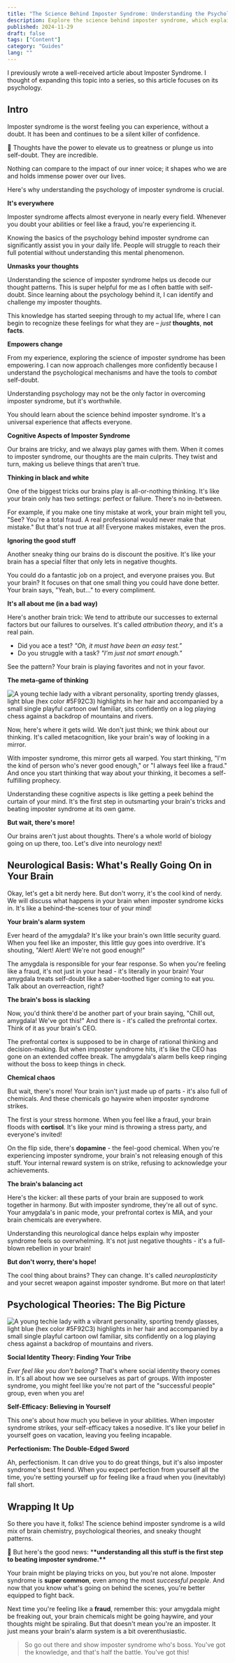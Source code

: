 ```yaml
---
title: "The Science Behind Imposter Syndrome: Understanding the Psychology"
description: Explore the science behind imposter syndrome, which explains how your brain and mind create feelings of self-doubt and how to boost confidence.
published: 2024-11-29
draft: false
tags: ["Content"]
category: "Guides"
lang: ""
---
```



I previously wrote a well-received article about Imposter Syndrome. I thought of expanding this topic into a series, so this article focuses on its psychology.


## Intro

Imposter syndrome is the worst feeling you can experience, without a doubt. It has been and continues to be a silent killer of confidence.

🧠 Thoughts have the power to elevate us to greatness or plunge us into self-doubt. They are incredible.

Nothing can compare to the impact of our inner voice; it shapes who we are and holds immense power over our lives.

Here's why understanding the psychology of imposter syndrome is crucial.

**It's everywhere**

Imposter syndrome affects almost everyone in nearly every field. Whenever you doubt your abilities or feel like a fraud, you're experiencing it.

Knowing the basics of the psychology behind imposter syndrome can significantly assist you in your daily life. People will struggle to reach their full potential without understanding this mental phenomenon.

**Unmasks your thoughts**

Understanding the science of imposter syndrome helps us decode our thought patterns. This is super helpful for me as I often battle with self-doubt. Since learning about the psychology behind it, I can identify and challenge my imposter thoughts.

This knowledge has started seeping through to my actual life, where I can begin to recognize these feelings for what they are – _just_ **thoughts**, **not facts**.

**Empowers change**

From my experience, exploring the science of imposter syndrome has been empowering. I can now approach challenges more confidently because I understand the psychological mechanisms and have the tools to _combat_ self-doubt.

Understanding psychology may not be the only factor in overcoming imposter syndrome, but it's worthwhile.

You should learn about the science behind imposter syndrome. It's a universal experience that affects everyone.

**Cognitive Aspects of Imposter Syndrome**

Our brains are tricky, and we always play games with them. When it comes to imposter syndrome, our thoughts are the main culprits. They twist and turn, making us believe things that aren't true.

**Thinking in black and white**

One of the biggest tricks our brains play is all-or-nothing thinking. It's like your brain only has two settings: perfect or failure. There's no in-between.

For example, if you make one tiny mistake at work, your brain might tell you, "See? You're a total fraud. A real professional would never make that mistake." But that's not true at all! Everyone makes mistakes, even the pros.

**Ignoring the good stuff**

Another sneaky thing our brains do is discount the positive. It's like your brain has a special filter that only lets in negative thoughts.

You could do a fantastic job on a project, and everyone praises you. But your brain? It focuses on that one small thing you could have done better. Your brain says, "Yeah, but..." to every compliment.

**It's all about me (in a bad way)**

Here's another brain trick: We tend to attribute our successes to external factors but our failures to ourselves. It's called _attribution theory_, and it's a real pain.

- Did you ace a test? _"Oh, it must have been an easy test."_
- Do you struggle with a task? _"I'm just not smart enough."_

See the pattern? Your brain is playing favorites and not in your favor.

**The meta-game of thinking**

![A young techie lady with a vibrant personality, sporting trendy glasses, light blue (hex color #5F92C3) highlights in her hair and accompanied by a small single playful cartoon owl familiar, sits confidently on a log playing chess against a backdrop of mountains and rivers.](https://res-1.cloudinary.com/ddicetqs5/image/upload/f_auto,fl_force_strip,q_auto:best/v1/wayfinder-ghost-blog/default_a_young_techie_lady_with_a_vibrant_personality_sportin_2_daac33da-c44b-4ef2-b9d9-3f0721ae886a)

Now, here's where it gets wild. We don't just think; we think about our thinking. It's called metacognition, like your brain's way of looking in a mirror.

With imposter syndrome, this mirror gets all warped. You start thinking, "I'm the kind of person who's never good enough," or "I always feel like a fraud." And once you start thinking that way about your thinking, it becomes a self-fulfilling prophecy.

Understanding these cognitive aspects is like getting a peek behind the curtain of your mind. It's the first step in outsmarting your brain's tricks and beating imposter syndrome at its own game.

**But wait, there's more!**

Our brains aren't just about thoughts. There's a whole world of biology going on up there, too. Let's dive into neurology next!

## Neurological Basis: What's Really Going On in Your Brain

Okay, let's get a bit nerdy here. But don't worry, it's the cool kind of nerdy. We will discuss what happens in your brain when imposter syndrome kicks in. It's like a behind-the-scenes tour of your mind!

**Your brain's alarm system**

Ever heard of the amygdala? It's like your brain's own little security guard. When you feel like an imposter, this little guy goes into overdrive. It's shouting, "Alert! Alert! We're not good enough!"

The amygdala is responsible for your fear response. So when you're feeling like a fraud, it's not just in your head - it's literally in your brain! Your amygdala treats self-doubt like a saber-toothed tiger coming to eat you. Talk about an overreaction, right?

**The brain's boss is slacking**

Now, you'd think there'd be another part of your brain saying, "Chill out, amygdala! We've got this!" And there is - it's called the prefrontal cortex. Think of it as your brain's CEO.

The prefrontal cortex is supposed to be in charge of rational thinking and decision-making. But when imposter syndrome hits, it's like the CEO has gone on an extended coffee break. The amygdala's alarm bells keep ringing without the boss to keep things in check.

**Chemical chaos**

But wait, there's more! Your brain isn't just made up of parts - it's also full of chemicals. And these chemicals go haywire when imposter syndrome strikes.

The first is your stress hormone. When you feel like a fraud, your brain floods with **cortisol**. It's like your mind is throwing a stress party, and everyone's invited!

On the flip side, there's **dopamine** - the feel-good chemical. When you're experiencing imposter syndrome, your brain's not releasing enough of this stuff. Your internal reward system is on strike, refusing to acknowledge your achievements.

**The brain's balancing act**

Here's the kicker: all these parts of your brain are supposed to work together in harmony. But with imposter syndrome, they're all out of sync. Your amygdala's in panic mode, your prefrontal cortex is MIA, and your brain chemicals are everywhere.

Understanding this neurological dance helps explain why imposter syndrome feels so overwhelming. It's not just negative thoughts - it's a full-blown rebellion in your brain!

**But don't worry, there's hope!**

The cool thing about brains? They can change. It's called _neuroplasticity_ and your secret weapon against imposter syndrome. But more on that later!

## Psychological Theories: The Big Picture

![A young techie lady with a vibrant personality, sporting trendy glasses, light blue (hex color #5F92C3) highlights in her hair and accompanied by a small single playful cartoon owl familiar, sits confidently on a log playing chess against a backdrop of mountains and rivers.](https://res-3.cloudinary.com/ddicetqs5/image/upload/f_auto,fl_force_strip,q_auto:best/v1/wayfinder-ghost-blog/default_a_young_techie_lady_with_a_vibrant_personality_sportin_4_0ed9a139-dd02-4cd7-ba21-6a7e5ca2c6a0)

**Social Identity Theory: Finding Your Tribe**

_Ever feel like you don't belong?_ That's where social identity theory comes in. It's all about how we see ourselves as part of groups. With imposter syndrome, you might feel like you're not part of the "successful people" group, even when you are!

**Self-Efficacy: Believing in Yourself**

This one's about how much you believe in your abilities. When imposter syndrome strikes, your self-efficacy takes a nosedive. It's like your belief in yourself goes on vacation, leaving you feeling incapable.

**Perfectionism: The Double-Edged Sword**

Ah, perfectionism. It can drive you to do great things, but it's also imposter syndrome's best friend. When you expect perfection from yourself all the time, you're setting yourself up for feeling like a fraud when you (inevitably) fall short.

## Wrapping It Up

So there you have it, folks! The science behind imposter syndrome is a wild mix of brain chemistry, psychological theories, and sneaky thought patterns.

🔆 But here's the good news: \***\*understanding all this stuff is the first step to beating imposter syndrome.\*\***

Your brain might be playing tricks on you, but you're not alone. Imposter syndrome is **super common**, even among the most _successful people_. And now that you know what's going on behind the scenes, you're better equipped to fight back.

Next time you're feeling like a **fraud**, remember this: your amygdala might be freaking out, your brain chemicals might be going haywire, and your thoughts might be spiraling. But that doesn't mean you're an imposter. It just means your brain's alarm system is a bit overenthusiastic.

> So go out there and show imposter syndrome who's boss. You've got the knowledge, and that's half the battle. You've got this!
